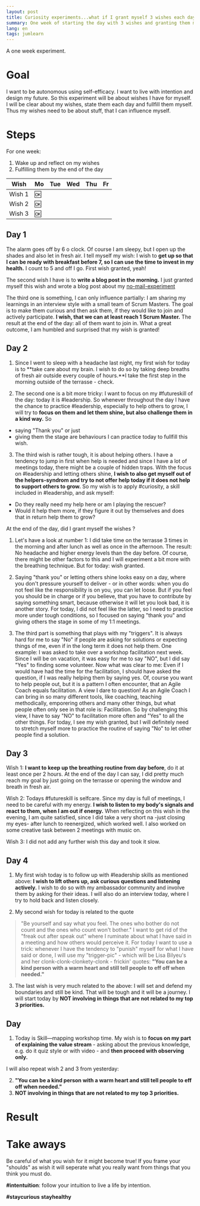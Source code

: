 ```yaml
---
layout: post
title: Curiosity experiments...what if I grant myself 3 wishes each day for one week?
summary: One week of starting the day with 3 wishes and granting them myself.
lang: en
tags: jumlearn
---
```


<div class="message">
A one week experiment.
</div>

# Goal
I want to be autonomous using self-efficacy.
I want to live with intention and design my future.
So this experiment will be about wishes I have for myself.
I will be clear about my wishes, state them each day and fullfill them myself.
Thus my wishes need to be about stuff, that I can influence myself. 


# Steps
For one week:
1. Wake up and reflect on my wishes
2. Fulfilling them by the end of the day

Wish | Mo | Tue | Wed | Thu |Fr|
--------|-------- | -------- | -------- | -------- |-------- |
 Wish 1 | :ok: |  |  |  ||
 Wish 2 |:ok: |    |   |  |  | 
 Wish 3 |:ok: |    |   |  |  | 

## Day 1

The alarm goes off by 6 o clock.
Of course I am sleepy, but I open up the shades and also let in fresh air.
I tell myself my wish: I wish to **get up so that I can be ready with breakfast before 7, so I can use the time to invest in my health.** I count to 5 and off I go.
First wish granted, yeah!

The second wish I have is to **write a blog post in the morning.**
I just granted myself this wish and wrote a blog post about my [no-mail-experiment](2023-02-05-no-mail-experiment.md)

The third one is something, I can only influence partially: 
I am sharing my learnings in an interview style with a small team of Scrum Masters. The goal is to make them curious and then ask them, if they would like to join and actively participate.
**I wish, that we can at least reach 1 Scrum Master.**
The result at the end of the day: all of them want to join in. What a great outcome, I am humbled and surprised that my wish is granted!


## Day 2

1. Since I went to sleep with a headache last night, my first wish for today is to **take care about my brain. I wish to do so by taking deep breaths of fresh air outside every couple of hours.**I take the first step in the morning outside of the terrasse - check.

2. The second one is a bit more tricky: I want to focus on my #futureskill of the day: today it is #leadership.
So whenever throughout the day I have the chance to practice #leadership, especially to help others to grow, I will try to **focus on them and let them shine, but also challenge them in a kind way.**
So 
- saying "Thank you" or just 
- giving them the stage 
are behaviours I can practice today to fullfill this wish.

3. The third wish is rather tough, it is about helping others. I have a tendency to jump in first when help is needed and since I have a lot of meetings today, there might be a couple of hidden traps. With the focus on #leadership and letting others shine, **I wish to also get myself out of the helpers-syndrom and try to not offer help today if it does not help to support others to grow.**
So my wish is to apply #curiosity, a skill included in #leadership, and ask myself: 
- Do they really need my help here or am I playing the rescuer? 
- Would it help them more, if they figure it out by themselves and does that in return help them to grow? 

At the end of the day, did I grant myself the wishes ?
1. Let's have a look at number 1: I did take time on the terrasse 3 times in the morning and after lunch as well as once in the afternoon.
The result: No headache and higher energy levels than the day before. Of course, there might be other factors to this and I will experiment a bit more with the breathing technique. But for today: wish granted.

2. Saying "thank you" or letting others shine looks easy on a day, where you don't pressure yourself to deliver - or in other words: when you do not feel like the responsibility is on you, you can let loose. But if you feel you should be in charge or if you believe, that you have to contribute by saying something smart, because otherwise it will let you look bad, it is another story.
For today, I did not feel like the latter, so I need to practice more under tough conditions, so I focused on saying "thank you" and giving others the stage in some of my 1:1 meetings.

3. The third part is something that plays with my "triggers". 
It is always hard for me to say "No" if people are asking for solutions or expecting things of me, even if in the long term it does not help them. One example: I was asked to take over a workshop facilitation next week. Since I will be on vacation, it was easy for me to say "NO", but I did say "Yes" to finding some volunteer.
Now what was clear to me: Even if I would have had the time for the facilitation, I should have asked the question, if I was really helping them by saying yes. Of, course you want to help people out, but it is a pattern I often encounter, that an Agile Coach equals facilitation. A view I dare to question! As an Agile Coach I can bring in so many different tools, like coaching, teaching methodically, emporering others and many other things, but what people often only see in that role is: Facilitation. So by challenging this view, I have to say "NO" to facilitation more often and "Yes" to all the other things.
For today, I see my wish granted, but I will definitely need to stretch myself more to practice the routine of saying "No" to let other people find a solution.


## Day 3
Wish 1: **I want to keep up the breathing routine from day before**, do it at least once per 2 hours.
At the end of the day I can say, I did pretty much reach my goal by just going on the terrasse or opening the window and breath in fresh air.

Wish 2: Todays #futureskill is selfcare. Since my day is full of meetings, I need to be careful with my energy. **I wish to listen to my body's signals and react to them, when I am out if energy.**
When reflecting on this wish in the evening, I am quite satisfied, since I did take a very short na -just closing my eyes- after lunch to reenergized, which worked well. I also worked on some creative task between 2 meetings with music on. 

Wish 3:
I did not add any further wish this day and took it slow.


## Day 4
1. My first wish today is to follow up with #leadership skills as mentioned above: **I wish to lift others up, ask curious questions and listening actively.** I wish to do so with my ambassador community and involve them by asking for their ideas. I will also do an interview today, where I try to hold back and listen closely.

2. My second wish for today is related to the quote
> "Be yourself and say what you feel. The ones who bother do not count and the ones who count won't bother."
I want to get rid of the "freak out after speak out" where I ruminate about what I have said in a meeting and how others would perceive it. 
For today I want to use a trick: 
whenever I have the tendency to "punish" myself for what I have said or done, I will use my "trigger-pic" - which will be Lisa Bilyeu's and her clonk-clonk-clonkety-clonk - frickin' quotes: 
> **"You can be a kind person with a warm heart and still tell people to eff off when needed."**

3. The last wish is very much related to the above: I will set and defend my boundaries and still be kind. That will be tough and it will be a journey. I will start today by **NOT involving in things that are not related to my top 3 priorities.**


## Day 
1. Today is Skill—mapping workshop time. My wish is to **focus on my part of explaining the value stream** - asking about the previous knowledge, e.g. do it quiz style or with video - and **then proceed with observing only.**

I will also repeat wish 2 and 3 from yesterday:

2.  **"You can be a kind person with a warm heart and still tell people to eff off when needed."**
3.  **NOT involving in things that are not related to my top 3 priorities.**

# Result


# Take aways
Be careful of what you wish for it might become true! 
If you frame your "shoulds" as wish it will seperate what you really want from things that you think you must do.

**#intentuition**: follow your intuition to live a life by intention.

**#staycurious** **stayhealthy**
